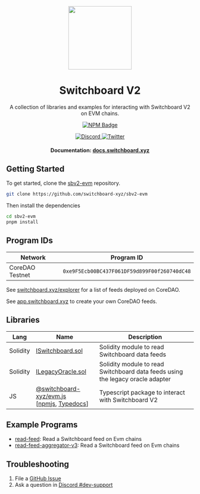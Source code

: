 <div align="center">
  <a href="#">
    <img height="170" src="https://github.com/switchboard-xyz/sbv2-core/raw/main/website/static/img/icons/switchboard/avatar.svg" />
  </a>

  <h1>Switchboard V2</h1>

  <p>A collection of libraries and examples for interacting with Switchboard V2 on EVM chains.</p>

  <p>
	  <a href="https://www.npmjs.com/package/@switchboard-xyz/evm.js">
      <img alt="NPM Badge" src="https://img.shields.io/github/package-json/v/switchboard-xyz/sbv2-evm?color=red&filename=javascript%2Fevm.js%2Fpackage.json&label=%40switchboard-xyz%2Fevm.js&logo=npm">
    </a>
  </p>

  <p>
    <a href="https://discord.gg/switchboardxyz">
      <img alt="Discord" src="https://img.shields.io/discord/841525135311634443?color=blueviolet&logo=discord&logoColor=white">
    </a>
    <a href="https://twitter.com/switchboardxyz">
      <img alt="Twitter" src="https://img.shields.io/twitter/follow/switchboardxyz?label=Follow+Switchboard" />
    </a>
  </p>

  <h4>
    <strong>Documentation: </strong><a href="https://docs.switchboard.xyz">docs.switchboard.xyz</a>
  </h4>
</div>

## Getting Started

To get started, clone the
[sbv2-evm](https://github.com/switchboard-xyz/sbv2-evm) repository.

```bash
git clone https://github.com/switchboard-xyz/sbv2-evm
```

Then install the dependencies

```bash
cd sbv2-evm
pnpm install
```

## Program IDs

| **Network**     | **Program ID**                               |
| --------------- | -------------------------------------------- |
| CoreDAO Testnet | `0xe9F5Ecb00BC437F061DF59d899F00f260740dC48` |

See [switchboard.xyz/explorer](https://switchboard.xyz/explorer) for a list of
feeds deployed on CoreDAO.

See [app.switchboard.xyz](https://app.switchboard.xyz) to create your own
CoreDAO feeds.

## Libraries

| **Lang** | **Name**                                                                                                                                                                                    | **Description**                                                                |
| -------- | ------------------------------------------------------------------------------------------------------------------------------------------------------------------------------------------- | ------------------------------------------------------------------------------ |
| Solidity | [ISwitchboard.sol](/solidity/ISwitchboard/)                                                                                                                                                 | Solidity module to read Switchboard data feeds                                 |
| Solidity | [ILegacyOracle.sol](/solidity/ILegacyOracle/)                                                                                                                                               | Solidity module to read Switchboard data feeds using the legacy oracle adapter |
| JS       | [@switchboard-xyz/evm.js](/javascript/evm.js/) <br />[[npmjs](https://www.npmjs.com/package/@switchboard-xyz/evm.js), [Typedocs](https://docs.switchboard.xyz/api/@switchboard-xyz/evm.js)] | Typescript package to interact with Switchboard V2                             |

## Example Programs

- [read-feed](/contracts/read-feed/): Read a Switchboard feed on Evm chains
- [read-feed-aggregator-v3](/contracts/read-feed-aggregator-v3/): Read a
  Switchboard feed on Evm chains

## Troubleshooting

1. File a [GitHub Issue](https://github.com/switchboard-xyz/sbv2-evm/issues/new)
2. Ask a question in
   [Discord #dev-support](https://discord.com/channels/841525135311634443/984343400377647144)
